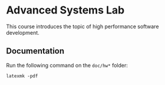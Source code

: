 # Advanced Systems Lab

This course introduces the topic of high performance software development.

## Documentation

Run the following command on the `doc/hw*` folder:
```
latexmk -pdf
```
